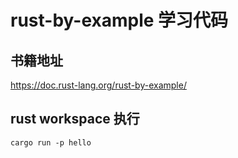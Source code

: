 # rust-by-example 学习代码

##  书籍地址

https://doc.rust-lang.org/rust-by-example/

## rust workspace 执行
```
cargo run -p hello
```